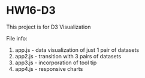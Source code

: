 # HW16-D3
This project is for D3 Visualization

File info:

1.  app.js - data visualization of just 1 pair of datasets
2.  app2.js - transition with 3 pairs of datasets
3.  app3.js - incorporation of tool tip
4.  app4.js - responsive charts
